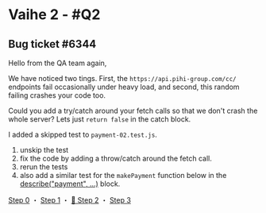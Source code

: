 # Vaihe 2 - #Q2

## Bug ticket #6344

Hello from the QA team again,

We have noticed two tings. First, the `https://api.pihi-group.com/cc/` endpoints fail occasionally under heavy load, and second, this random failing crashes your code too.

Could you add a try/catch around your fetch calls so that we don't crash the whole server? Lets just `return false` in the catch block.

I added a skipped test to `payment-02.test.js`.

1) unskip the test
2) fix the code by adding a throw/catch around the fetch call.
3) rerun the tests
4) also add a similar test for the `makePayment` function below in the [describe("payment", ...)](https://github.com/adl32x/assignment-test-1/blob/main/payment-02.test.js#L47) block. 

[Step 0](./ASSESSMENT.md) ・
[Step 1](./ASSESSMENT1.md) ・
[📖 Step 2](./ASSESSMENT2.md) ・
[Step 3](./ASSESSMENT3.md)
